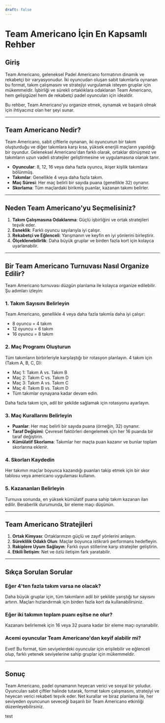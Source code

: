 ```yaml
---
draft: false
---
```


# Team Americano İçin En Kapsamlı Rehber

## Giriş
Team Americano, geleneksel Padel Americano formatının dinamik ve rekabetçi bir varyasyonudur. İki oyuncudan oluşan sabit takımlarla oynanan bu format, takım çalışmasını ve stratejiyi vurgulamak isteyen gruplar için mükemmeldir. İşbirliği ve sürekli ortaklıklara odaklanan Team Americano, hem gelişigüzel hem de rekabetçi padel oyuncuları için idealdir.

Bu rehber, Team Americano'yu organize etmek, oynamak ve başarılı olmak için ihtiyacınız olan her şeyi sunar.

---

## Team Americano Nedir?
Team Americano, sabit çiftlerle oynanan, iki oyuncunun bir takım oluşturduğu ve diğer takımlara karşı kısa, yüksek enerjili maçların yapıldığı bir oyundur. Geleneksel Americano'dan farklı olarak, ortaklar dönüşmez ve takımların uzun vadeli stratejiler geliştirmesine ve uygulamasına olanak tanır.

- **Oyuncular**: 8, 12, 16 veya daha fazla oyuncu, ikişer kişilik takımlara bölünmüş.
- **Takımlar**: Genellikle 4 veya daha fazla takım.
- **Maç Süresi**: Her maç belirli bir sayıda puana (genellikle 32) oynanır.
- **Skorlama**: Tüm maçlardaki birikmiş puanlar, kazanan takımı belirler.

---

## Neden Team Americano'yu Seçmelisiniz?
1. **Takım Çalışmasına Odaklanma**: Güçlü işbirliğini ve ortak stratejileri teşvik eder.
2. **Esneklik**: Farklı oyuncu sayılarıyla iyi çalışır.
3. **Rekabetçi ve Eğlenceli**: Yarışmanın ve keyfin en iyi yönlerini birleştirir.
4. **Ölçeklenebilirlik**: Daha büyük gruplar ve birden fazla kort için kolayca uyarlanabilir.

---

## Bir Team Americano Turnuvası Nasıl Organize Edilir?
Team Americano turnuvası düzgün planlama ile kolayca organize edilebilir. Şu adımları izleyin:

### 1. Takım Sayısını Belirleyin
Team Americano, genellikle 4 veya daha fazla takımla daha iyi çalışır:
- 8 oyuncu = 4 takım
- 12 oyuncu = 6 takım
- 16 oyuncu = 8 takım

### 2. Maç Programı Oluşturun
Tüm takımların birbirleriyle karşılaştığı bir rotasyon planlayın. 4 takım için (Takım A, B, C, D):
- Maç 1: Takım A vs. Takım B
- Maç 2: Takım C vs. Takım D
- Maç 3: Takım A vs. Takım C
- Maç 4: Takım B vs. Takım D
- Tüm takımlar oynayana kadar devam edin.

Daha fazla takım için, adil bir şekilde sağlamak için rotasyonu ayarlayın.

### 3. Maç Kurallarını Belirleyin
- **Puanlar**: Her maç belirli bir sayıda puana (örneğin, 32) oynanır.
- **Taraf Değişimi**: Çevresel faktörleri dengelemek için her 16 puanda bir taraf değiştirin.
- **Kümülatif Skorlama**: Takımlar her maçta puan kazanır ve bunlar toplam skorlarına eklenir.

### 4. Skorları Kaydedin
Her takımın maçlar boyunca kazandığı puanları takip etmek için bir skor tablosu veya americano uygulaması kullanın.

### 5. Kazananları Belirleyin
Turnuva sonunda, en yüksek kümülatif puana sahip takım kazanan ilan edilir. Beraberlik durumunda, bir eleme maçı düşünün.

---

## Team Americano Stratejileri
1. **Ortak Kimyası**: Ortaklarınızın güçlü ve zayıf yönlerini anlayın.
2. **Süreklilik Odaklı Olun**: Maçlar boyunca istikrarlı performans hedefleyin.
3. **Rakiplere Uyum Sağlayın**: Farklı oyun stillerine karşı stratejiler geliştirin.
4. **Etkili İletişim**: Net ve özlü iletişim fark yaratabilir.

---

## Sıkça Sorulan Sorular
### Eğer 4'ten fazla takım varsa ne olacak?
Daha büyük gruplar için, tüm takımların adil bir şekilde yarıştığı tur sayısını artırın. Maçları hızlandırmak için birden fazla kort da kullanabilirsiniz.

### Eğer iki takımın toplam puanı eşitse ne olur?
Kazananı belirlemek için 16 veya 32 puana kadar bir eleme maçı oynanabilir.

### Acemi oyuncular Team Americano'dan keyif alabilir mi?
Evet! Bu format, tüm seviyelerdeki oyuncular için erişilebilir ve eğlenceli olup, farklı yetenek seviyelerine sahip gruplar için mükemmeldir.

---

## Sonuç
Team Americano, padel oynamanın heyecan verici ve sosyal bir yoludur. Oyuncuları sabit çiftler halinde tutarak, format takım çalışmasını, stratejiyi ve heyecan verici rekabeti teşvik eder. Net kurallar ve biraz planlama ile, her seviyeden oyuncunun seveceği başarılı bir Team Americano etkinliği düzenleyebilirsiniz.

test